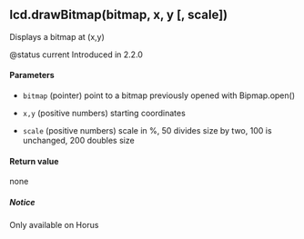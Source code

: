 <!-- This file was generated by the script. Do not edit it, any changes will be lost! -->

## lcd.drawBitmap(bitmap, x, y [, scale])



Displays a bitmap at (x,y)

@status current Introduced in 2.2.0


#### Parameters

* `bitmap` (pointer) point to a bitmap previously opened with Bipmap.open()

* `x,y` (positive numbers) starting coordinates

* `scale` (positive numbers) scale in %, 50 divides size by two, 100 is unchanged, 200 doubles size



#### Return value

none

##### Notice
Only available on Horus


